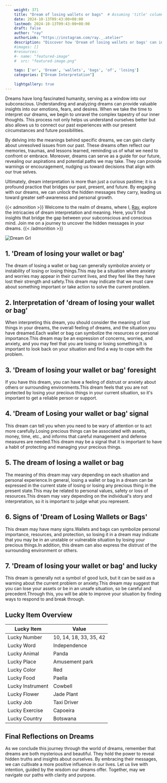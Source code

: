 ```yaml
---
    weight: 371
    title: "Dream of losing wallets or bags"  # Assuming 'title' column exists
    date: 2024-10-13T09:43:00+08:00
    lastmod: 2024-10-13T09:43:00+08:00
    draft: false
    author: "ray"
    authorLink: "https://instagram.com/ray._.atelier"
    description: "Discover how 'Dream of losing wallets or bags' can interpret your future and uncover its significant meanings in your life."
    #images: []
    #resources:
    #- name: "featured-image"
    #  src: "featured-image.png"
    
    tags: ['or', 'Dream', 'wallets', 'bags', 'of', 'losing']
    categories: ["Dream Interpretation"]
    
    lightgallery: true
---
```

    
Dreams have long fascinated humanity, serving as a window into our subconscious. Understanding and analyzing dreams can provide valuable insights into our emotions, fears, and desires. When we take the time to interpret our dreams, we begin to unravel the complex tapestry of our inner thoughts. This process not only helps us understand ourselves better but also allows us to connect our past experiences with our present circumstances and future possibilities.

By delving into the meanings behind specific dreams, we can gain clarity about unresolved issues from our past. These dreams often reflect our memories, traumas, and lessons learned, reminding us of what we need to confront or embrace. Moreover, dreams can serve as a guide for our future, revealing our aspirations and potential paths we may take. They can provide warnings or encouragement, nudging us toward decisions that align with our true selves.

Ultimately, dream interpretation is more than just a curious pastime; it is a profound practice that bridges our past, present, and future. By engaging with our dreams, we can unlock the hidden messages they carry, leading us toward greater self-awareness and personal growth.

{{< admonition >}}
Welcome to the realm of dreams, where I, [Ray](https://instagram.com/ray._.atelier), explore the intricacies of dream interpretation and meaning. Here, you’ll find insights that bridge the gap between your subconscious and conscious mind. Join me on a journey to uncover the hidden messages in your dreams.
{{< /admonition >}}

![Dream Grl](https://cdn.pixabay.com/photo/2017/11/02/03/35/gothic-2910057_1280.jpg "Dream Grl")

## 1. 'Dream of losing your wallet or bag'
The dream of losing a wallet or bag can generally symbolize anxiety or instability of losing or losing things.This may be a situation where anxiety and worries may appear in their current lives, and they feel like they have lost their strength and safety.This dream may indicate that we must care about something important or take action to solve the current problem.

## 2. Interpretation of 'dream of losing your wallet or bag'
When interpreting this dream, you should consider the meaning of lost things in your dreams, the overall feeling of dreams, and the situation you have dreamed.Each wallet or bag can symbolize the resources or personal importance.This dream may be an expression of concerns, worries, and anxiety, and you may feel that you are losing or losing something.It is important to look back on your situation and find a way to cope with the problem.

## 3. 'Dream of losing your wallet or bag' foresight
If you have this dream, you can have a feeling of distrust or anxiety about others or surrounding environments.This dream feels that you are not protected by losing your precious things in your current situation, so it's important to get a reliable person or support.

## 4. 'Dream of Losing your wallet or bag' signal
This dream can tell you when you need to be wary of attention or to act more carefully.Losing precious things can be associated with assets, money, time, etc., and informs that careful management and defense measures are needed.This dream may be a signal that it is important to have a habit of protecting and managing your precious things.

## 5. The dream of losing a wallet or bag
The meaning of this dream may vary depending on each situation and personal experience.In general, losing a wallet or bag in a dream can be expressed in the current state of losing or losing any precious thing in the present state.This may be related to personal values, safety or loss of resources.This dream may vary depending on the individual's story and interpretation, so it is important to judge what you represent.

## 6. Signs of 'Dream of Losing Wallets or Bags'
This dream may have many signs.Wallets and bags can symbolize personal importance, resources, and protection, so losing it in a dream may indicate that you may be in an unstable or vulnerable situation by losing your precious things.In addition, this dream can also express the distrust of the surrounding environment or others.

## 7. 'Dream of losing your wallet or bag' and lucky
This dream is generally not a symbol of good luck, but it can be said as a warning about the current problem or anxiety.This dream may suggest that you can lose your assets or be in an unsafe situation, so be careful and precedent.Through this, you will be able to improve your situation by finding ways to respond to and break through.

## Lucky Item Overview
| Lucky Item          | Value              |
|---------------|--------------------|
| Lucky Number        | 10, 14, 18, 33, 35, 42  |
| Lucky Word          | Independence |
| Lucky Animal        | Panda |
| Lucky Place         | Amusement park     |
| Lucky Color         | Red     |
| Lucky Food          | Paella      |
| Lucky Instrument    | Cowbell |
| Lucky Flower        | Jade Plant    |
| Lucky Job           | Taxi Driver       |
| Lucky Exercise      | Capoeira  |
| Lucky Country       | Botswana    |


##  Final Reflections on Dreams

As we conclude this journey through the world of dreams, remember that dreams are both mysterious and beautiful. They hold the power to reveal hidden truths and insights about ourselves. By embracing their messages, we can cultivate a more positive influence in our lives. Let us live with intention, guided by the wisdom our dreams offer. Together, may we navigate our paths with clarity and purpose.
